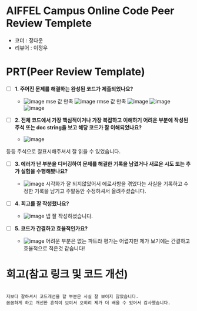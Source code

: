 # AIFFEL Campus Online Code Peer Review Templete
- 코더 : 정다운
- 리뷰어 : 이정우


# PRT(Peer Review Template)
- [ ]  **1. 주어진 문제를 해결하는 완성된 코드가 제출되었나요?**
    - ![image](https://github.com/user-attachments/assets/40554c96-e751-4d49-ba66-13adf4eb2ba1)
    mse 값 만족
      ![image](https://github.com/user-attachments/assets/c1bf7147-1d13-4eca-a4f6-625fd3cf62e6)
    rmse 값 만족
![image](https://github.com/user-attachments/assets/acb5f20d-b2f5-4700-9564-80e855294cf8)
![image](https://github.com/user-attachments/assets/ff4eaf41-cf72-4dbf-9644-2523af0ade03)
![image](https://github.com/user-attachments/assets/4a2f6790-c85d-49d5-b1f1-c7a0c93b4603)

- [ ]  **2. 전체 코드에서 가장 핵심적이거나 가장 복잡하고 이해하기 어려운 부분에 작성된 
주석 또는 doc string을 보고 해당 코드가 잘 이해되었나요?**
    -    ![image](https://github.com/user-attachments/assets/f8340b66-b086-41a5-bc3f-6a8e545b7ad6)

등등 주석으로 잘표시해주셔서 잘 읽을 수 있었습니다.

- [ ]  **3. 에러가 난 부분을 디버깅하여 문제를 해결한 기록을 남겼거나
새로운 시도 또는 추가 실험을 수행해봤나요?**
    - ![image](https://github.com/user-attachments/assets/4d3a15c1-e437-49d6-8191-e9860b8a39da)
시각화가 잘 되지않았어서 에로사항을 겪었다는 사실을 기록하고 수정한 기록을 남기고
주말동안 수정하셔서 올려주셨습니다.
        
- [ ]  **4. 회고를 잘 작성했나요?**
    - ![image](https://github.com/user-attachments/assets/da1ffed7-4ea8-4903-9343-4694b9b8d21b)
     넵 잘 작성하셨습니다.

        
- [ ]  **5. 코드가 간결하고 효율적인가요?**
    - ![image](https://github.com/user-attachments/assets/9950b80f-3bfe-4c3b-8238-85b06124a502)
어려운 부분은 없는 파트라 평가는 어렵지만 제가 보기에는 간결하고 효율적으로 적은것 같습니다!


# 회고(참고 링크 및 코드 개선)
```

저보다 잘하셔서 코드개선을 할 부분은 사실 잘 보이지 않았습니다.
꼼꼼하게 하고 개선한 흔적이 보여서 오히려 제가 더 배울 수 있어서 감사했습니다.


```
